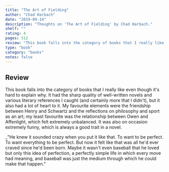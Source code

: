 ```yaml
---
title: "The Art of Fielding"
author: "Chad Harbach"
date: "2019-09-14"
description: "Thoughts on 'The Art of Fielding' by Chad Harbach."
shelf: ""
rating: 4
pages: 512
review: "This book falls into the category of books that I really like even though it's hard to explain why. It had the sharp quality of well-written novels and various literary references I caught (and certainly more that I didn't), but it also had a lot of heart to it. My favourite elements were the friendship between Henry and Schwartz and the reflections on philosophy and sport as an art; my least favourite was the relationship between Owen and Affenlight, which felt extremely unbalanced. It was also on occasion extremely funny, which is always a good trait in a novel.<br/><br/><i>'He knew it sounded crazy when you put it like that. To want to be perfect. To want everything to be perfect. But now it felt like that was all he'd ever craved since he'd been born. Maybe it wasn't even baseball that he loved but only this idea of perfection, a perfectly simple life in which every move had meaning, and baseball was just the medium through which he could make that happen.'</i>"
type: "book"
category: "books"
notes: false
---
```


## Review

This book falls into the category of books that I really like even though it's hard to explain why. It had the sharp quality of well-written novels and various literary references I caught (and certainly more that I didn't), but it also had a lot of heart to it. My favourite elements were the friendship between Henry and Schwartz and the reflections on philosophy and sport as an art; my least favourite was the relationship between Owen and Affenlight, which felt extremely unbalanced. It was also on occasion extremely funny, which is always a good trait in a novel.

\_"He knew it sounded crazy when you put it like that. To want to be perfect. To want everything to be perfect. But now it felt like that was all he'd ever craved since he'd been born. Maybe it wasn't even baseball that he loved but only this idea of perfection, a perfectly simple life in which every move had meaning, and baseball was just the medium through which he could make that happen."
